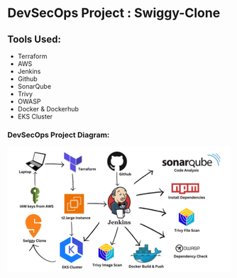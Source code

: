 # DevSecOps Project : Swiggy-Clone

## Tools Used:

* Terraform
* AWS
* Jenkins
* Github
* SonarQube
* Trivy
* OWASP
* Docker & Dockerhub
* EKS Cluster

### DevSecOps Project Diagram:

![1703421773257](image/README/1703421773257.png)
